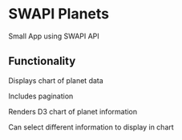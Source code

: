 # SWAPI Planets

Small App using SWAPI API

## Functionality

Displays chart of planet data

Includes pagination

Renders D3 chart of planet information

Can select different information to display in chart
